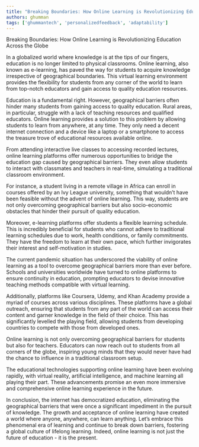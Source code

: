 ```yaml
---
title: "Breaking Boundaries: How Online Learning is Revolutionizing Education Across the Globe"  # Wrap the title in double quotes
authors: ghumman
tags: ['ghummantech', 'personalizedfeedback', 'adaptability']
---
```


Breaking Boundaries: How Online Learning is Revolutionizing Education Across the Globe
<!-- truncate -->

In a globalized world where knowledge is at the tips of our fingers, education is no longer limited to physical classrooms. Online learning, also known as e-learning, has paved the way for students to acquire knowledge irrespective of geographical boundaries. This virtual learning environment provides the flexibility for students from any corner of the world to learn from top-notch educators and gain access to quality education resources.

Education is a fundamental right. However, geographical barriers often hinder many students from gaining access to quality education. Rural areas, in particular, struggle with a lack of teaching resources and qualified educators. Online learning provides a solution to this problem by allowing students to learn from anywhere, at any time. They only need a decent internet connection and a device like a laptop or a smartphone to access the treasure trove of educational resources available online.

From attending interactive live classes to accessing recorded lectures, online learning platforms offer numerous opportunities to bridge the education gap caused by geographical barriers. They even allow students to interact with classmates and teachers in real-time, simulating a traditional classroom environment. 

For instance, a student living in a remote village in Africa can enroll in courses offered by an Ivy League university, something that wouldn’t have been feasible without the advent of online learning. This way, students are not only overcoming geographical barriers but also socio-economic obstacles that hinder their pursuit of quality education.

Moreover, e-learning platforms offer students a flexible learning schedule. This is incredibly beneficial for students who cannot adhere to traditional learning schedules due to work, health conditions, or family commitments. They have the freedom to learn at their own pace, which further invigorates their interest and self-motivation in studies.

The current pandemic situation has underscored the viability of online learning as a tool to overcome geographical barriers more than ever before. Schools and universities worldwide have turned to online platforms to ensure continuity in education, prompting educators to devise innovative teaching methods compatible with virtual learning. 

Additionally, platforms like Coursera, Udemy, and Khan Academy provide a myriad of courses across various disciplines. These platforms have a global outreach, ensuring that students from any part of the world can access their content and garner knowledge in the field of their choice. This has significantly levelled the playing field, allowing students from developing countries to compete with those from developed ones. 

Online learning is not only overcoming geographical barriers for students but also for teachers. Educators can now reach out to students from all corners of the globe, inspiring young minds that they would never have had the chance to influence in a traditional classroom setup.

The educational technologies supporting online learning have been evolving rapidly, with virtual reality, artificial intelligence, and machine learning all playing their part. These advancements promise an even more immersive and comprehensive online learning experience in the future.

In conclusion, the internet has democratized education, eliminating the geographical barriers that were once a significant impediment in the pursuit of knowledge. The growth and acceptance of online learning have created a world where anyone, anywhere, can learn anything. Let’s embrace this phenomenal era of learning and continue to break down barriers, fostering a global culture of lifelong learning. Indeed, online learning is not just the future of education - it is the present.
